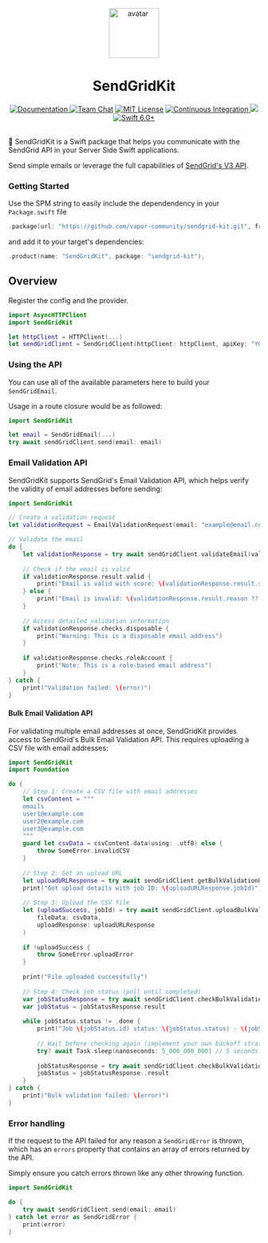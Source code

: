 <div align="center">
    <img src="https://avatars.githubusercontent.com/u/26165732?s=200&v=4" width="100" height="100" alt="avatar" />
    <h1>SendGridKit</h1>
    <a href="https://swiftpackageindex.com/vapor-community/sendgrid-kit/documentation">
        <img src="https://design.vapor.codes/images/readthedocs.svg" alt="Documentation">
    </a>
    <a href="https://discord.gg/vapor"><img src="https://design.vapor.codes/images/discordchat.svg" alt="Team Chat"></a>
    <a href="LICENSE"><img src="https://design.vapor.codes/images/mitlicense.svg" alt="MIT License"></a>
    <a href="https://github.com/vapor-community/sendgrid-kit/actions/workflows/test.yml">
        <img src="https://img.shields.io/github/actions/workflow/status/vapor-community/sendgrid-kit/test.yml?event=push&style=plastic&logo=github&label=tests&logoColor=%23ccc" alt="Continuous Integration">
    </a>
    <a href="https://codecov.io/github/vapor-community/sendgrid-kit">
        <img src="https://img.shields.io/codecov/c/github/vapor-community/sendgrid-kit?style=plastic&logo=codecov&label=codecov">
    </a>
    <a href="https://swift.org">
        <img src="https://design.vapor.codes/images/swift60up.svg" alt="Swift 6.0+">
    </a>
</div>
<br>

📧 SendGridKit is a Swift package that helps you communicate with the SendGrid API in your Server Side Swift applications.

Send simple emails or leverage the full capabilities of [SendGrid's V3 API](https://www.twilio.com/docs/sendgrid/api-reference/mail-send/mail-send).

### Getting Started

Use the SPM string to easily include the dependendency in your `Package.swift` file

```swift
.package(url: "https://github.com/vapor-community/sendgrid-kit.git", from: "3.0.0"),
```

and add it to your target's dependencies:

```swift
.product(name: "SendGridKit", package: "sendgrid-kit"),
```

## Overview

Register the config and the provider.

```swift
import AsyncHTTPClient
import SendGridKit

let httpClient = HTTPClient(...)
let sendGridClient = SendGridClient(httpClient: httpClient, apiKey: "YOUR_API_KEY")
```

### Using the API

You can use all of the available parameters here to build your `SendGridEmail`.

Usage in a route closure would be as followed:

```swift
import SendGridKit

let email = SendGridEmail(...)
try await sendGridClient.send(email: email)
```

### Email Validation API

SendGridKit supports SendGrid's Email Validation API, which helps verify the validity of email addresses before sending:

```swift
import SendGridKit

// Create a validation request
let validationRequest = EmailValidationRequest(email: "example@email.com")

// Validate the email
do {
    let validationResponse = try await sendGridClient.validateEmail(validationRequest: validationRequest)
    
    // Check if the email is valid
    if validationResponse.result.valid {
        print("Email is valid with score: \(validationResponse.result.score)")
    } else {
        print("Email is invalid: \(validationResponse.result.reason ?? "Unknown reason")")
    }
    
    // Access detailed validation information
    if validationResponse.checks.disposable {
        print("Warning: This is a disposable email address")
    }
    
    if validationResponse.checks.roleAccount {
        print("Note: This is a role-based email address")
    }
} catch {
    print("Validation failed: \(error)")
}
```

#### Bulk Email Validation API

For validating multiple email addresses at once, SendGridKit provides access to SendGrid's Bulk Email Validation API. This requires uploading a CSV file with email addresses:

```swift
import SendGridKit
import Foundation

do {
    // Step 1: Create a CSV file with email addresses
    let csvContent = """
    emails
    user1@example.com
    user2@example.com
    user3@example.com
    """
    guard let csvData = csvContent.data(using: .utf8) else {
        throw SomeError.invalidCSV
    }
    
    // Step 2: Get an upload URL
    let uploadURLResponse = try await sendGridClient.getBulkValidationUploadURL(fileType: .csv)
    print("Got upload details with job ID: \(uploadURLResponse.jobId)")
    
    // Step 3: Upload the CSV file
    let (uploadSuccess, jobId) = try await sendGridClient.uploadBulkValidationFile(
        fileData: csvData,
        uploadResponse: uploadURLResponse
    )
    
    if !uploadSuccess {
        throw SomeError.uploadError
    }
    
    print("File uploaded successfully")
    
    // Step 4: Check job status (poll until completed)
    var jobStatusResponse = try await sendGridClient.checkBulkValidationStatus(jobId: jobId)
    var jobStatus = jobStatusResponse.result
    
    while jobStatus.status != .done {
        print("Job \(jobStatus.id) status: \(jobStatus.status) - \(jobStatus.segmentsProcessed)/\(jobStatus.segments) segments processed")
        
        // Wait before checking again (implement your own backoff strategy)
        try? await Task.sleep(nanoseconds: 5_000_000_000) // 5 seconds
        
        jobStatusResponse = try await sendGridClient.checkBulkValidationStatus(jobId: jobId)
        jobStatus = jobStatusResponse..result
    }
} catch {
    print("Bulk validation failed: \(error)")
}
```

### Error handling

If the request to the API failed for any reason a `SendGridError` is thrown, which has an `errors` property that contains an array of errors returned by the API.

Simply ensure you catch errors thrown like any other throwing function.

```swift
import SendGridKit

do {
    try await sendGridClient.send(email: email)
} catch let error as SendGridError {
    print(error)
}
```
